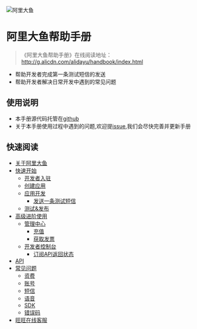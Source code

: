 ![阿里大鱼](http://img.alicdn.com/tps/TB1naG4KpXXXXcsXFXXXXXXXXXX-274-27.svg)

# 阿里大鱼帮助手册

> 《阿里大鱼帮助手册》在线阅读地址：<http://g.alicdn.com/alidayu/handbook/index.html>

- 帮助开发者完成第一条测试短信的发送
- 帮助开发者解决日常开发中遇到的常见问题

## 使用说明
- 本手册源代码托管在[github](https://github.com/alidayu/alidayu-handbook)
- 关于本手册使用过程中遇到的问题,欢迎提[issue](https://github.com/alidayu/alidayu-handbook/issues),我们会尽快完善并更新手册

## 快速阅读

* [关于阿里大鱼](about/index.md)
* [快速开始](start/index.md)
  - [开发者入驻](start/developer-reg.md)
  - [创建应用](start/app-create.md)
  - [应用开发](start/app-develop.md)
    - [发送一条测试短信](start/test-sms.md)
  - [测试&发布](start/app-publish.md)
* [高级进阶使用](senior/index.md)
  - [管理中心](senior/manage-center.md)
    - [充值](senior/charge.md)
    - [获取发票](senior/invoice.md)
  - [开发者控制台](senior/dev-console.md)
    - [订阅API返回状态](senior/subscribe-interface-status.md)
* [API](api/index.md)
* [常见问题](help/index.md)
  - [资费](help/fee.md)
  - [账号](help/account.md)
  - [短信](help/sms.md)
  - [语音](help/voice.md)
  - [SDK](help/sdk.md)
  - [错误码](help/error-code.md)
* [旺旺在线客服](help/service.md)